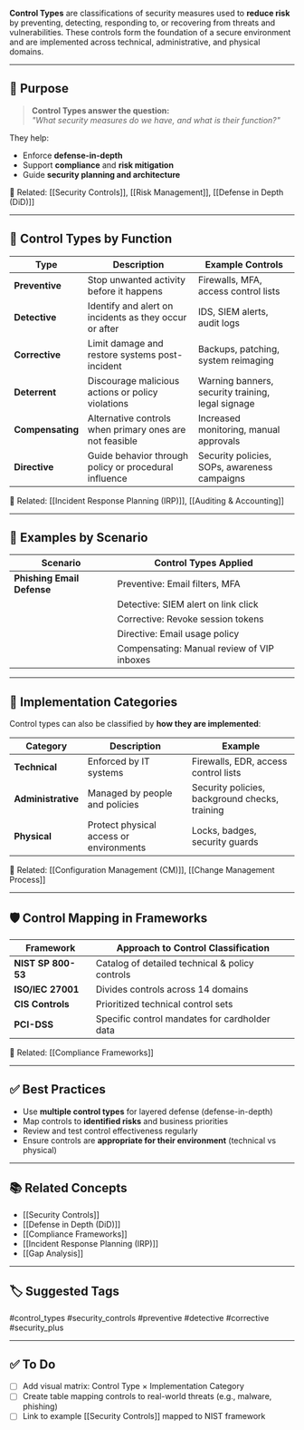 **Control Types** are classifications of security measures used to **reduce risk** by preventing, detecting, responding to, or recovering from threats and vulnerabilities. These controls form the foundation of a secure environment and are implemented across technical, administrative, and physical domains.

---

## 🎯 Purpose

> **Control Types answer the question:**  
> _"What security measures do we have, and what is their function?"_

They help:
- Enforce **defense-in-depth**
- Support **compliance** and **risk mitigation**
- Guide **security planning and architecture**

📎 Related: [[Security Controls]], [[Risk Management]], [[Defense in Depth (DiD)]]

---

## 🧱 Control Types by Function

| Type             | Description                                            | Example Controls                                 |
|------------------|--------------------------------------------------------|--------------------------------------------------|
| **Preventive**    | Stop unwanted activity before it happens              | Firewalls, MFA, access control lists             |
| **Detective**     | Identify and alert on incidents as they occur or after| IDS, SIEM alerts, audit logs                     |
| **Corrective**    | Limit damage and restore systems post-incident        | Backups, patching, system reimaging              |
| **Deterrent**     | Discourage malicious actions or policy violations     | Warning banners, security training, legal signage|
| **Compensating**  | Alternative controls when primary ones are not feasible| Increased monitoring, manual approvals           |
| **Directive**     | Guide behavior through policy or procedural influence | Security policies, SOPs, awareness campaigns     |

📎 Related: [[Incident Response Planning (IRP)]], [[Auditing & Accounting]]

---

## 🔁 Examples by Scenario

| Scenario                              | Control Types Applied                          |
|---------------------------------------|------------------------------------------------|
| **Phishing Email Defense**            | Preventive: Email filters, MFA                |
|                                       | Detective: SIEM alert on link click           |
|                                       | Corrective: Revoke session tokens             |
|                                       | Directive: Email usage policy                 |
|                                       | Compensating: Manual review of VIP inboxes    |

---

## 🧰 Implementation Categories

Control types can also be classified by **how they are implemented**:

| Category         | Description                          | Example                                       |
|------------------|--------------------------------------|-----------------------------------------------|
| **Technical**     | Enforced by IT systems               | Firewalls, EDR, access control lists          |
| **Administrative**| Managed by people and policies       | Security policies, background checks, training|
| **Physical**      | Protect physical access or environments | Locks, badges, security guards              |

📎 Related: [[Configuration Management (CM)]], [[Change Management Process]]

---

## 🛡 Control Mapping in Frameworks

| Framework        | Approach to Control Classification        |
|------------------|--------------------------------------------|
| **NIST SP 800-53** | Catalog of detailed technical & policy controls |
| **ISO/IEC 27001** | Divides controls across 14 domains         |
| **CIS Controls**   | Prioritized technical control sets         |
| **PCI-DSS**        | Specific control mandates for cardholder data |

📎 Related: [[Compliance Frameworks]]

---

## ✅ Best Practices

- Use **multiple control types** for layered defense (defense-in-depth)
- Map controls to **identified risks** and business priorities
- Review and test control effectiveness regularly
- Ensure controls are **appropriate for their environment** (technical vs physical)

---

## 📚 Related Concepts

- [[Security Controls]]
- [[Defense in Depth (DiD)]]
- [[Compliance Frameworks]]
- [[Incident Response Planning (IRP)]]
- [[Gap Analysis]]

---

## 🏷 Suggested Tags

#control_types #security_controls #preventive #detective #corrective #security_plus

---

## ✅ To Do

- [ ] Add visual matrix: Control Type × Implementation Category
- [ ] Create table mapping controls to real-world threats (e.g., malware, phishing)
- [ ] Link to example [[Security Controls]] mapped to NIST framework
